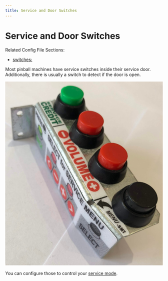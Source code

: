 ```yaml
---
title: Service and Door Switches
---
```


# Service and Door Switches


Related Config File Sections:

* [switches:](../../config/switches.md)

Most pinball machines have service switches inside their service door.
Additionally, there is usually a switch to detect if the door is open.

![image](/mechs/images/service_switches.jpg)

You can configure those to control your
[service mode](../../game_logic/service_mode.md).
